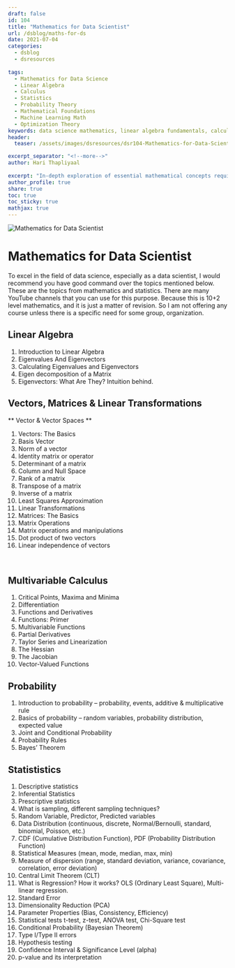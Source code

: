 ```yaml
---
draft: false
id: 104    
title: "Mathematics for Data Scientist"
url: /dsblog/maths-for-ds
date: 2021-07-04
categories:
  - dsblog
  - dsresources
  
tags: 
  - Mathematics for Data Science
  - Linear Algebra
  - Calculus
  - Statistics
  - Probability Theory
  - Mathematical Foundations
  - Machine Learning Math
  - Optimization Theory
keywords: data science mathematics, linear algebra fundamentals, calculus for machine learning, statistical concepts, probability theory, optimization methods, mathematical notation, matrix operations, differential equations, eigenvalues and eigenvectors, gradient descent mathematics, mathematical proofs, vector calculus, mathematical modeling, numerical methods
header:
  teaser: /assets/images/dsresources/dsr104-Mathematics-for-Data-Scientist.jpg

excerpt_separator: "<!--more-->"   
author: Hari Thapliyaal   
 
excerpt: "In-depth exploration of essential mathematical concepts required for data science and machine learning. Covers linear algebra, calculus, statistics, and probability theory with practical applications in ML algorithms. Includes detailed explanations, formulas, and real-world examples."
author_profile: true   
share: true   
toc: true   
toc_sticky: true 
mathjax: true
---
```


![Mathematics for Data Scientist](/assets/images/dsresources/dsr104-Mathematics-for-Data-Scientist.jpg)   
   
# Mathematics for Data Scientist   
   
To excel in the field of data science, especially as a data scientist, I would recommend you have good command over the topics mentioned below. These are the topics from mathematics and statistics. There are many YouTube channels that you can use for this purpose. Because this is 10+2 level mathematics, and it is just a matter of revision. So I am not offering any course unless there is a specific need for some group, organization.

## Linear Algebra
1. Introduction to Linear Algebra
2. Eigenvalues And Eigenvectors
3. Calculating Eigenvalues and Eigenvectors
4. Eigen decomposition of a Matrix
5. Eigenvectors: What Are They? Intuition behind.

## Vectors, Matrices & Linear Transformations
** Vector & Vector Spaces **
1. Vectors: The Basics
2. Basis Vector
3. Norm of a vector
4. Identity matrix or operator
5. Determinant of a matrix
6. Column and Null Space
7. Rank of a matrix
8. Transpose of a matrix
9. Inverse of a matrix
10. Least Squares Approximation
11. Linear Transformations
12. Matrices: The Basics
13. Matrix Operations
14. Matrix operations and manipulations
15. Dot product of two vectors
16. Linear independence of vectors

 
## Multivariable Calculus
1. Critical Points, Maxima and Minima
2. Differentiation
3. Functions and Derivatives
4. Functions: Primer
5. Multivariable Functions
6. Partial Derivatives
7. Taylor Series and Linearization
8. The Hessian
9. The Jacobian
10. Vector-Valued Functions

	
## Probability
1. Introduction to probability – probability, events, additive & multiplicative rule
2. Basics of probability – random variables, probability distribution, expected value
3. Joint and Conditional Probability
4. Probability Rules
5. Bayes’ Theorem


## Statististics
1. Descriptive statistics
2. Inferential Statistics
3. Prescriptive statistics
4. What is sampling, different sampling techniques?
5. Random Variable, Predictor, Predicted variables
6. Data Distribution (continuous, discrete, Normal/Bernoulli, standard, binomial, Poisson, etc.)
7. CDF (Cumulative Distribution Function), PDF (Probability Distribution Function)
8. Statistical Measures (mean, mode, median, max, min)
9. Measure of dispersion (range, standard deviation, variance, covariance, correlation, error deviation)
10. Central Limit Theorem (CLT)
11. What is Regression? How it works? OLS (Ordinary Least Square), Multi-linear regression.
12. Standard Error
13. Dimensionality Reduction (PCA)
14. Parameter Properties (Bias, Consistency, Efficiency)
15. Statistical tests t-test, z-test, ANOVA test, Chi-Square test
16. Conditional Probability (Bayesian Theorem)
17. Type I/Type II errors
18. Hypothesis testing
19. Confidence Interval & Significance Level (alpha)
20. p-value and its interpretation
